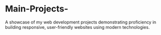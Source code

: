 # Main-Projects-
A showcase of my web development projects demonstrating proficiency in building responsive, user-friendly websites using modern technologies.
